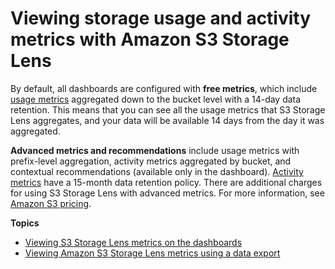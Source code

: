 # Viewing storage usage and activity metrics with Amazon S3 Storage Lens<a name="storage_lens_view_metrics"></a>

By default, all dashboards are configured with **free metrics**, which include [usage metrics](https://docs.aws.amazon.com/AmazonS3/latest/userguide/storage_lens_basics_metrics_recommendations.html#storage_lens_basics_metrics_types) aggregated down to the bucket level with a 14\-day data retention\. This means that you can see all the usage metrics that S3 Storage Lens aggregates, and your data will be available 14 days from the day it was aggregated\. 

**Advanced metrics and recommendations** include usage metrics with prefix\-level aggregation, activity metrics aggregated by bucket, and contextual recommendations \(available only in the dashboard\)\. [Activity metrics](https://docs.aws.amazon.com/AmazonS3/latest/userguide/storage_lens_basics_metrics_recommendations.html#storage_lens_basics_metrics_types) have a 15\-month data retention policy\. There are additional charges for using S3 Storage Lens with advanced metrics\. For more information, see [Amazon S3 pricing](http://aws.amazon.com/s3/pricing)\.

**Topics**
+ [Viewing S3 Storage Lens metrics on the dashboards](storage_lens_view_metrics_dashboard.md)
+ [Viewing Amazon S3 Storage Lens metrics using a data export](storage_lens_view_metrics_export.md)